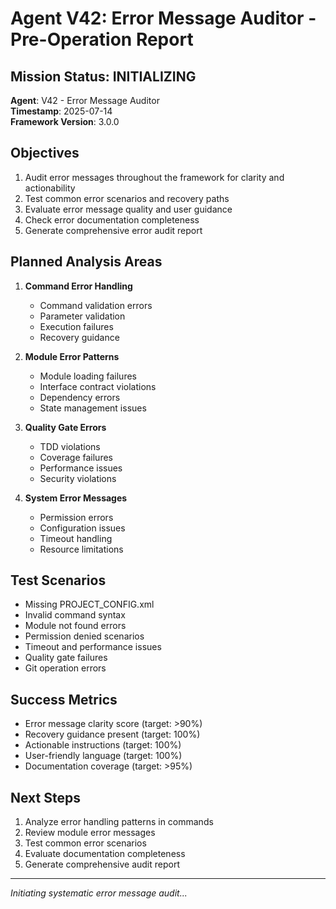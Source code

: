 # Agent V42: Error Message Auditor - Pre-Operation Report

## Mission Status: INITIALIZING
**Agent**: V42 - Error Message Auditor  
**Timestamp**: 2025-07-14  
**Framework Version**: 3.0.0  

## Objectives
1. Audit error messages throughout the framework for clarity and actionability
2. Test common error scenarios and recovery paths
3. Evaluate error message quality and user guidance
4. Check error documentation completeness
5. Generate comprehensive error audit report

## Planned Analysis Areas
1. **Command Error Handling**
   - Command validation errors
   - Parameter validation
   - Execution failures
   - Recovery guidance

2. **Module Error Patterns**
   - Module loading failures
   - Interface contract violations
   - Dependency errors
   - State management issues

3. **Quality Gate Errors**
   - TDD violations
   - Coverage failures
   - Performance issues
   - Security violations

4. **System Error Messages**
   - Permission errors
   - Configuration issues
   - Timeout handling
   - Resource limitations

## Test Scenarios
- Missing PROJECT_CONFIG.xml
- Invalid command syntax
- Module not found errors
- Permission denied scenarios
- Timeout and performance issues
- Quality gate failures
- Git operation errors

## Success Metrics
- Error message clarity score (target: >90%)
- Recovery guidance present (target: 100%)
- Actionable instructions (target: 100%)
- User-friendly language (target: 100%)
- Documentation coverage (target: >95%)

## Next Steps
1. Analyze error handling patterns in commands
2. Review module error messages
3. Test common error scenarios
4. Evaluate documentation completeness
5. Generate comprehensive audit report

---
*Initiating systematic error message audit...*